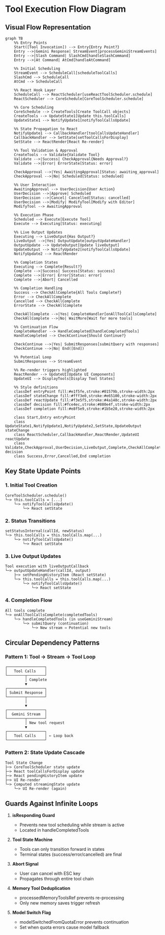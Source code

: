 # Tool Execution Flow Diagram

## Visual Flow Representation

```mermaid
graph TB
    %% Entry Points
    Start([Tool Invocation]) --> Entry{Entry Point?}
    Entry -->|Gemini Response| StreamEvent[processGeminiStreamEvents]
    Entry -->|Slash Command| SlashCmd[handleSlashCommand]
    Entry -->|At Command| AtCmd[handleAtCommand]

    %% Initial Scheduling
    StreamEvent --> ScheduleCall[scheduleToolCalls]
    SlashCmd --> ScheduleCall
    AtCmd --> ScheduleCall

    %% React Hook Layer
    ScheduleCall --> ReactScheduler[useReactToolScheduler.schedule]
    ReactScheduler --> CoreSchedule[CoreToolScheduler.schedule]

    %% Core Scheduling
    CoreSchedule --> CreateTools[Create ToolCall objects]
    CreateTools --> UpdateState1[Update this.toolCalls]
    UpdateState1 --> NotifyUpdate1[notifyToolCallsUpdate]

    %% State Propagation to React
    NotifyUpdate1 --> CallbackHandler[toolCallsUpdateHandler]
    CallbackHandler --> SetState[setToolCallsForDisplay]
    SetState --> ReactRender[React Re-render]

    %% Tool Validation & Approval
    CreateTools --> Validate{Validate Tool}
    Validate -->|Success| CheckApproval{Needs Approval?}
    Validate -->|Error| ErrorState[Status: error]

    CheckApproval -->|Yes| AwaitingApproval[Status: awaiting_approval]
    CheckApproval -->|No| Scheduled[Status: scheduled]

    %% User Interaction
    AwaitingApproval --> UserDecision{User Action}
    UserDecision -->|Approve| Scheduled
    UserDecision -->|Cancel| Cancelled[Status: cancelled]
    UserDecision -->|Modify| ModifyTool[Modify with Editor]
    ModifyTool --> AwaitingApproval

    %% Execution Phase
    Scheduled --> Execute[Execute Tool]
    Execute --> Executing[Status: executing]

    %% Live Output Updates
    Executing --> LiveOutput{Has Output?}
    LiveOutput -->|Yes| OutputUpdate[outputUpdateHandler]
    OutputUpdate --> UpdateOutput[Update liveOutput]
    UpdateOutput --> NotifyUpdate2[notifyToolCallsUpdate]
    NotifyUpdate2 --> ReactRender

    %% Completion States
    Executing --> Complete{Result?}
    Complete -->|Success| Success[Status: success]
    Complete -->|Error| Error[Status: error]
    Complete -->|Abort| Cancelled

    %% Completion Handling
    Success --> CheckAllComplete{All Tools Complete?}
    Error --> CheckAllComplete
    Cancelled --> CheckAllComplete
    ErrorState --> CheckAllComplete

    CheckAllComplete -->|Yes| CompleteHandler[onAllToolCallsComplete]
    CheckAllComplete -->|No| WaitMore[Wait for more tools]

    %% Continuation Flow
    CompleteHandler --> HandleCompleted[handleCompletedTools]
    HandleCompleted --> CheckContinue{Should Continue?}

    CheckContinue -->|Yes| SubmitResponses[submitQuery with responses]
    CheckContinue -->|No| End([End])

    %% Potential Loop
    SubmitResponses --> StreamEvent

    %% Re-render triggers highlighted
    ReactRender --> UpdateUI[Update UI Components]
    UpdateUI --> DisplayTools[Display Tool States]

    %% Style definitions
    classDef entryPoint fill:#e1f5fe,stroke:#01579b,stroke-width:2px
    classDef stateChange fill:#fff3e0,stroke:#e65100,stroke-width:2px
    classDef reactUpdate fill:#f3e5f5,stroke:#4a148c,stroke-width:2px
    classDef decision fill:#fce4ec,stroke:#880e4f,stroke-width:2px
    classDef completion fill:#e8f5e9,stroke:#1b5e20,stroke-width:2px

    class Start,Entry entryPoint
    class UpdateState1,NotifyUpdate1,NotifyUpdate2,SetState,UpdateOutput stateChange
    class ReactScheduler,CallbackHandler,ReactRender,UpdateUI reactUpdate
    class Validate,CheckApproval,UserDecision,LiveOutput,Complete,CheckAllComplete,CheckContinue decision
    class Success,Error,Cancelled,End completion
```

## Key State Update Points

### 1. **Initial Tool Creation**

```
CoreToolScheduler.schedule()
└─> this.toolCalls = [...]
    └─> notifyToolCallsUpdate()
        └─> React setState
```

### 2. **Status Transitions**

```
setStatusInternal(callId, newStatus)
└─> this.toolCalls = this.toolCalls.map(...)
    └─> notifyToolCallsUpdate()
        └─> React setState
```

### 3. **Live Output Updates**

```
Tool execution with liveOutputCallback
└─> outputUpdateHandler(callId, output)
    ├─> setPendingHistoryItem (React setState)
    └─> this.toolCalls = this.toolCalls.map(...)
        └─> notifyToolCallsUpdate()
            └─> React setState
```

### 4. **Completion Flow**

```
All tools complete
└─> onAllToolCallsComplete(completedTools)
    └─> handleCompletedTools (in useGeminiStream)
        └─> submitQuery (continuation)
            └─> New stream → Potential new tools
```

## Circular Dependency Patterns

### Pattern 1: Tool → Stream → Tool Loop

```
┌─────────────────┐
│   Tool Calls    │
└────────┬────────┘
         │ Complete
         ▼
┌─────────────────┐
│ Submit Response │
└────────┬────────┘
         │
         ▼
┌─────────────────┐
│  Gemini Stream  │
└────────┬────────┘
         │ New tool request
         ▼
┌─────────────────┐
│   Tool Calls    │ ← Loop back
└─────────────────┘
```

### Pattern 2: State Update Cascade

```
Tool State Change
├─> CoreToolScheduler state update
├─> React toolCallsForDisplay update
├─> React pendingHistoryItem update
├─> UI Re-render
└─> Computed streamingState update
    └─> UI Re-render (again)
```

## Guards Against Infinite Loops

1. **isResponding Guard**
   - Prevents new tool scheduling while stream is active
   - Located in handleCompletedTools

2. **Tool State Machine**
   - Tools can only transition forward in states
   - Terminal states (success/error/cancelled) are final

3. **Abort Signal**
   - User can cancel with ESC key
   - Propagates through entire tool chain

4. **Memory Tool Deduplication**
   - processedMemoryToolsRef prevents re-processing
   - Only new memory saves trigger refresh

5. **Model Switch Flag**
   - modelSwitchedFromQuotaError prevents continuation
   - Set when quota errors cause model fallback

